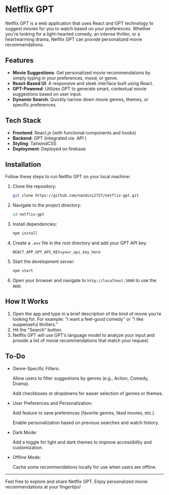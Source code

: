 # Netflix GPT

Netflix GPT is a web application that uses React and GPT technology to suggest movies for you to watch based on your preferences. Whether you're looking for a light-hearted comedy, an intense thriller, or a heartwarming drama, Netflix GPT can provide personalized movie recommendations.

## Features

- **Movie Suggestions**: Get personalized movie recommendations by simply typing in your preferences, mood, or genre.
- **React-Based UI**: A responsive and sleek interface built using React.
- **GPT-Powered**: Utilizes GPT to generate smart, contextual movie suggestions based on user input.
- **Dynamic Search**: Quickly narrow down movie genres, themes, or specific preferences.

## Tech Stack

- **Frontend**: React.js (with functional components and hooks)
- **Backend**: GPT (integrated via  API )
- **Styling**: TailwindCSS
- **Deployment**: Deployed on firebase

## Installation

Follow these steps to run Netflix GPT on your local machine:

1. Clone the repository:

   ```bash
   git clone https://github.com/nandini2727/netflix-gpt.git
   ```

2. Navigate to the project directory:

   ```bash
   cd netflix-gpt
   ```

3. Install dependencies:

   ```bash
   npm install
   ```

4. Create a `.env` file in the root directory and add your GPT API key:

   ```
   REACT_APP_GPT_API_KEY=your_api_key_here
   ```

5. Start the development server:

   ```bash
   npm start
   ```

6. Open your browser and navigate to `http://localhost:3000` to use the app.

## How It Works

1. Open the app and type in a brief description of the kind of movie you’re looking for. For example: "I want a feel-good comedy" or "I like suspenseful thrillers."
2. Hit the "Search" button.
3. Netflix GPT will use GPT’s language model to analyze your input and provide a list of movie recommendations that match your request.


## To-Do

- Genre-Specific Filters:

  Allow users to filter suggestions by genres (e.g., Action, Comedy, Drama).

  Add checkboxes or dropdowns for easier selection of genres or themes.
- User Preferences and Personalization:

  Add feature to save preferences (favorite genres, liked movies, etc.).

  Enable personalization based on previous searches and watch history.
- Dark Mode:

  Add a toggle for light and dark themes to improve accessibility and customization.
- Offline Mode:



  Cache some recommendations locally for use when users are offline.

---

Feel free to explore and share Netflix GPT. Enjoy personalized movie recommendations at your fingertips!

